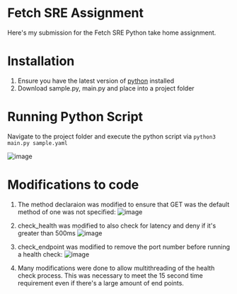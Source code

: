 # Fetch SRE Assignment
Here's my submission for the Fetch SRE Python take home assignment. 

# Installation
1. Ensure you have the latest version of [python](https://www.python.org/downloads/) installed
2. Download sample.py, main.py and place into a project folder

# Running Python Script
Navigate to the project folder and execute the python script via `python3 main.py sample.yaml`

![image](https://github.com/user-attachments/assets/d5548dfd-509d-47ad-bb12-1425f3207d93)

# Modifications to code
1. The method declaraion was modified to ensure that GET was the default method of one was not specified:
![image](https://github.com/user-attachments/assets/b934c0ff-acc2-46b1-a7fe-e931c38643a9)

2. check_health was modified to also check for latency and deny if it's greater than 500ms
![image](https://github.com/user-attachments/assets/0d01a833-c11a-4936-b529-e0a0d63917e0)

3. check_endpoint was modified to remove the port number before running a health check:
![image](https://github.com/user-attachments/assets/137d04c9-ef28-49fd-8ad7-58c60dfd0100)

4. Many modifications were done to allow multithreading of the health check process. This was necessary to meet the 15 second time requirement even if there's a large amount of end points.
